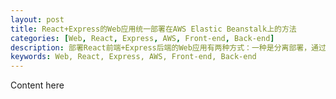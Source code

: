```yaml
---
layout: post
title: React+Express的Web应用统一部署在AWS Elastic Beanstalk上的方法
categories: [Web, React, Express, AWS, Front-end, Back-end]
description: 部署React前端+Express后端的Web应用有两种方式：一种是分离部署，通过Nginx代理服务器来实现访问；另一种是统一部署，直接在云端部署一个完整的全栈Web应用。本文主要讲解统一部署的方法和步骤。
keywords: Web, React, Express, AWS, Front-end, Back-end
---
```


Content here